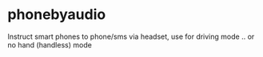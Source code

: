 # phonebyaudio
Instruct  smart phones to phone/sms via headset, use for driving mode .. or no hand (handless) mode
